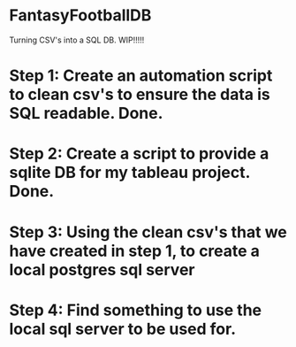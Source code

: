 # FantasyFootballDB
Turning CSV's into a SQL DB. WIP!!!!!

# Step 1: Create an automation script to clean csv's to ensure the data is SQL readable. Done. 
# Step 2: Create a script to provide a sqlite DB for my tableau project. Done. 
# Step 3: Using the clean csv's that we have created in step 1, to create a local postgres sql server 
# Step 4: Find something to use the local sql server to be used for. 
